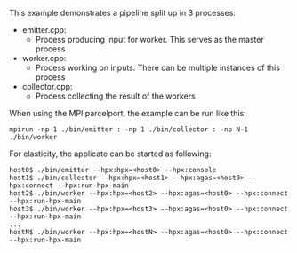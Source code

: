 <!-- Copyright (c) 2018 Thomas Heller                                             -->
<!--                                                                              -->
<!-- SPDX-License-Identifier: BSL-1.0                                             -->
<!-- Distributed under the Boost Software License, Version 1.0. (See accompanying -->
<!-- file LICENSE_1_0.txt or copy at http://www.boost.org/LICENSE_1_0.txt)        -->

This example demonstrates a pipeline split up in 3 processes:
 - emitter.cpp:
    * Process producing input for worker. This serves as the master process
 - worker.cpp:
    * Process working on inputs. There can be multiple instances of this process
 - collector.cpp:
    * Process collecting the result of the workers

When using the MPI parcelport, the example can be run like this:

```
mpirun -np 1 ./bin/emitter : -np 1 ./bin/collector : -np N-1 ./bin/worker
```

For elasticity, the applicate can be started as following:

```
host0$ ./bin/emitter --hpx:hpx=<host0> --hpx:console
host1$ ./bin/collector --hpx:hpx=<host1> --hpx:agas=<host0> --hpx:connect --hpx:run-hpx-main
host2$ ./bin/worker --hpx:hpx=<host2> --hpx:agas=<host0> --hpx:connect --hpx:run-hpx-main
host3$ ./bin/worker --hpx:hpx=<host3> --hpx:agas=<host0> --hpx:connect --hpx:run-hpx-main
...
hostN$ ./bin/worker --hpx:hpx=<hostN> --hpx:agas=<host0> --hpx:connect --hpx:run-hpx-main
```
